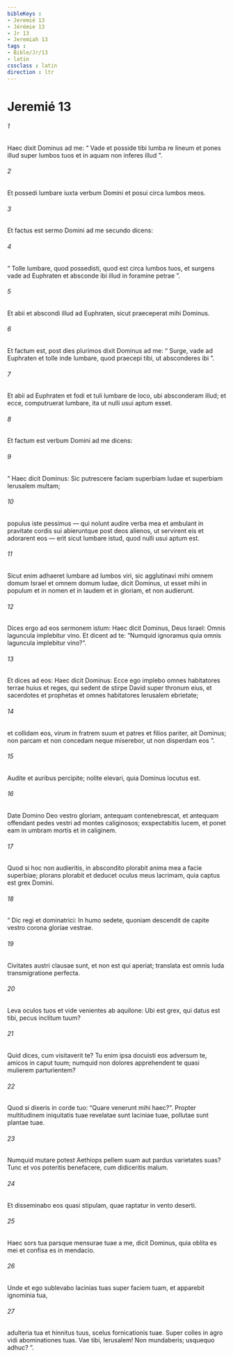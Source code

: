 ```yaml
---
bibleKeys : 
- Jeremié 13
- Jérémie 13
- Jr 13
- Jeremiah 13
tags : 
- Bible/Jr/13
- latin
cssclass : latin
direction : ltr
---
```


# Jeremié 13

###### 1
Haec dixit Dominus ad me: “ Vade et posside tibi lumba re lineum et pones illud super lumbos tuos et in aquam non inferes illud ”. 
###### 2
Et possedi lumbare iuxta verbum Domini et posui circa lumbos meos. 
###### 3
Et factus est sermo Domini ad me secundo dicens: 
###### 4
“ Tolle lumbare, quod possedisti, quod est circa lumbos tuos, et surgens vade ad Euphraten et absconde ibi illud in foramine petrae ”. 
###### 5
Et abii et abscondi illud ad Euphraten, sicut praeceperat mihi Dominus. 
###### 6
Et factum est, post dies plurimos dixit Dominus ad me: “ Surge, vade ad Euphraten et tolle inde lumbare, quod praecepi tibi, ut absconderes ibi ”. 
###### 7
Et abii ad Euphraten et fodi et tuli lumbare de loco, ubi absconderam illud; et ecce, computruerat lumbare, ita ut nulli usui aptum esset. 
###### 8
Et factum est verbum Domini ad me dicens: 
###### 9
“ Haec dicit Dominus: Sic putrescere faciam superbiam Iudae et superbiam Ierusalem multam; 
###### 10
populus iste pessimus — qui nolunt audire verba mea et ambulant in pravitate cordis sui abieruntque post deos alienos, ut servirent eis et adorarent eos — erit sicut lumbare istud, quod nulli usui aptum est. 
###### 11
Sicut enim adhaeret lumbare ad lumbos viri, sic agglutinavi mihi omnem domum Israel et omnem domum Iudae, dicit Dominus, ut esset mihi in populum et in nomen et in laudem et in gloriam, et non audierunt.
###### 12
Dices ergo ad eos sermonem istum: Haec dicit Dominus, Deus Israel: Omnis laguncula implebitur vino. Et dicent ad te: “Numquid ignoramus quia omnis laguncula implebitur vino?”. 
###### 13
Et dices ad eos: Haec dicit Dominus: Ecce ego implebo omnes habitatores terrae huius et reges, qui sedent de stirpe David super thronum eius, et sacerdotes et prophetas et omnes habitatores Ierusalem ebrietate; 
###### 14
et collidam eos, virum in fratrem suum et patres et filios pariter, ait Dominus; non parcam et non concedam neque miserebor, ut non disperdam eos ”.
###### 15
Audite et auribus percipite; nolite elevari, quia Dominus locutus est.
###### 16
Date Domino Deo vestro gloriam, antequam contenebrescat, et antequam offendant pedes vestri ad montes caliginosos; exspectabitis lucem, et ponet eam in umbram mortis et in caliginem.
###### 17
Quod si hoc non audieritis, in abscondito plorabit anima mea a facie superbiae; plorans plorabit et deducet oculus meus lacrimam, quia captus est grex Domini.
###### 18
“ Dic regi et dominatrici: In humo sedete, quoniam descendit de capite vestro corona gloriae vestrae.
###### 19
Civitates austri clausae sunt, et non est qui aperiat; translata est omnis Iuda transmigratione perfecta.
###### 20
Leva oculos tuos et vide venientes ab aquilone: Ubi est grex, qui datus est tibi, pecus inclitum tuum?
###### 21
Quid dices, cum visitaverit te? Tu enim ipsa docuisti eos adversum te, amicos in caput tuum; numquid non dolores apprehendent te quasi mulierem parturientem?
###### 22
Quod si dixeris in corde tuo: “Quare venerunt mihi haec?”. Propter multitudinem iniquitatis tuae revelatae sunt laciniae tuae, pollutae sunt plantae tuae.
###### 23
Numquid mutare potest Aethiops pellem suam aut pardus varietates suas? Tunc et vos poteritis benefacere, cum didiceritis malum.
###### 24
Et disseminabo eos quasi stipulam, quae raptatur in vento deserti.
###### 25
Haec sors tua parsque mensurae tuae a me, dicit Dominus, quia oblita es mei et confisa es in mendacio.
###### 26
Unde et ego sublevabo lacinias tuas super faciem tuam, et apparebit ignominia tua,
###### 27
adulteria tua et hinnitus tuus, scelus fornicationis tuae. Super colles in agro vidi abominationes tuas. Vae tibi, Ierusalem! Non mundaberis; usquequo adhuc? ”.
